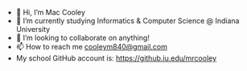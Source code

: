 - 👋 Hi, I’m Mac Cooley
- 🌱 I’m currently studying Informatics & Computer Science @ Indiana University
- 💞️ I’m looking to collaborate on anything!
- 📫 How to reach me cooleym840@gmail.com
- My school GitHub account is: https://github.iu.edu/mrcooley
